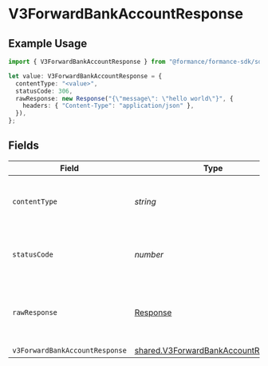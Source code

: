 # V3ForwardBankAccountResponse

## Example Usage

```typescript
import { V3ForwardBankAccountResponse } from "@formance/formance-sdk/sdk/models/operations";

let value: V3ForwardBankAccountResponse = {
  contentType: "<value>",
  statusCode: 306,
  rawResponse: new Response("{\"message\": \"hello world\"}", {
    headers: { "Content-Type": "application/json" },
  }),
};
```

## Fields

| Field                                                                                             | Type                                                                                              | Required                                                                                          | Description                                                                                       |
| ------------------------------------------------------------------------------------------------- | ------------------------------------------------------------------------------------------------- | ------------------------------------------------------------------------------------------------- | ------------------------------------------------------------------------------------------------- |
| `contentType`                                                                                     | *string*                                                                                          | :heavy_check_mark:                                                                                | HTTP response content type for this operation                                                     |
| `statusCode`                                                                                      | *number*                                                                                          | :heavy_check_mark:                                                                                | HTTP response status code for this operation                                                      |
| `rawResponse`                                                                                     | [Response](https://developer.mozilla.org/en-US/docs/Web/API/Response)                             | :heavy_check_mark:                                                                                | Raw HTTP response; suitable for custom response parsing                                           |
| `v3ForwardBankAccountResponse`                                                                    | [shared.V3ForwardBankAccountResponse](../../../sdk/models/shared/v3forwardbankaccountresponse.md) | :heavy_minus_sign:                                                                                | Accepted                                                                                          |